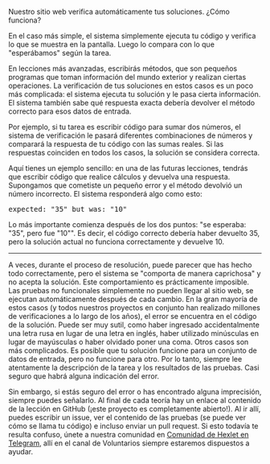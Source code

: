 Nuestro sitio web verifica automáticamente tus soluciones. ¿Cómo funciona?

En el caso más simple, el sistema simplemente ejecuta tu código y verifica lo que se muestra en la pantalla. Luego lo compara con lo que "esperábamos" según la tarea.

En lecciones más avanzadas, escribirás métodos, que son pequeños programas que toman información del mundo exterior y realizan ciertas operaciones. La verificación de tus soluciones en estos casos es un poco más complicada: el sistema ejecuta tu solución y le pasa cierta información. El sistema también sabe qué respuesta exacta debería devolver el método correcto para esos datos de entrada.

Por ejemplo, si tu tarea es escribir código para sumar dos números, el sistema de verificación le pasará diferentes combinaciones de números y comparará la respuesta de tu código con las sumas reales. Si las respuestas coinciden en todos los casos, la solución se considera correcta.

Aquí tienes un ejemplo sencillo: en una de las futuras lecciones, tendrás que escribir código que realice cálculos y devuelva una respuesta. Supongamos que cometiste un pequeño error y el método devolvió un número incorrecto. El sistema responderá algo como esto:

<pre class='hexlet-basics-output'>expected: "35" but was: "10"</pre>

Lo más importante comienza después de los dos puntos: "se esperaba: "35", pero fue "10"". Es decir, el código correcto debería haber devuelto 35, pero la solución actual no funciona correctamente y devuelve 10.

---

A veces, durante el proceso de resolución, puede parecer que has hecho todo correctamente, pero el sistema se "comporta de manera caprichosa" y no acepta la solución. Este comportamiento es prácticamente imposible. Las pruebas no funcionales simplemente no pueden llegar al sitio web, se ejecutan automáticamente después de cada cambio. En la gran mayoría de estos casos (y todos nuestros proyectos en conjunto han realizado millones de verificaciones a lo largo de los años), el error se encuentra en el código de la solución. Puede ser muy sutil, como haber ingresado accidentalmente una letra rusa en lugar de una letra en inglés, haber utilizado minúsculas en lugar de mayúsculas o haber olvidado poner una coma. Otros casos son más complicados. Es posible que tu solución funcione para un conjunto de datos de entrada, pero no funcione para otro. Por lo tanto, siempre lee atentamente la descripción de la tarea y los resultados de las pruebas. Casi seguro que habrá alguna indicación del error.

Sin embargo, si estás seguro del error o has encontrado alguna imprecisión, siempre puedes señalarlo. Al final de cada teoría hay un enlace al contenido de la lección en GitHub (¡este proyecto es completamente abierto!). Al ir allí, puedes escribir un issue, ver el contenido de las pruebas (se puede ver cómo se llama tu código) e incluso enviar un pull request. Si esto todavía te resulta confuso, únete a nuestra comunidad en [Comunidad de Hexlet en Telegram](https://t.me/hexletcommunity/12), allí en el canal de Voluntarios siempre estaremos dispuestos a ayudar.
